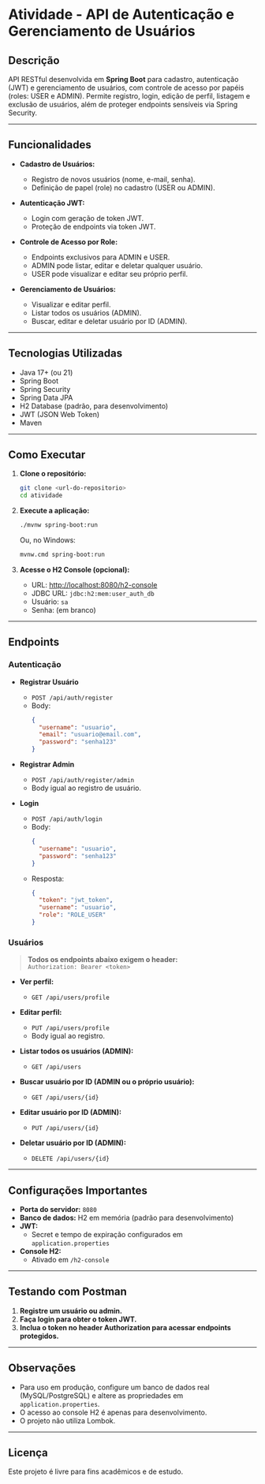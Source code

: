 # Atividade - API de Autenticação e Gerenciamento de Usuários

## Descrição

API RESTful desenvolvida em **Spring Boot** para cadastro, autenticação (JWT) e gerenciamento de usuários, com controle de acesso por papéis (roles: USER e ADMIN).
Permite registro, login, edição de perfil, listagem e exclusão de usuários, além de proteger endpoints sensíveis via Spring Security.

---

## Funcionalidades

- **Cadastro de Usuários:**
  - Registro de novos usuários (nome, e-mail, senha).
  - Definição de papel (role) no cadastro (USER ou ADMIN).

- **Autenticação JWT:**
  - Login com geração de token JWT.
  - Proteção de endpoints via token JWT.

- **Controle de Acesso por Role:**
  - Endpoints exclusivos para ADMIN e USER.
  - ADMIN pode listar, editar e deletar qualquer usuário.
  - USER pode visualizar e editar seu próprio perfil.

- **Gerenciamento de Usuários:**
  - Visualizar e editar perfil.
  - Listar todos os usuários (ADMIN).
  - Buscar, editar e deletar usuário por ID (ADMIN).

---

## Tecnologias Utilizadas

- Java 17+ (ou 21)
- Spring Boot
- Spring Security
- Spring Data JPA
- H2 Database (padrão, para desenvolvimento)
- JWT (JSON Web Token)
- Maven

---

## Como Executar

1. **Clone o repositório:**
   ```sh
   git clone <url-do-repositorio>
   cd atividade
   ```

2. **Execute a aplicação:**
   ```sh
   ./mvnw spring-boot:run
   ```
   Ou, no Windows:
   ```sh
   mvnw.cmd spring-boot:run
   ```

3. **Acesse o H2 Console (opcional):**
   - URL: [http://localhost:8080/h2-console](http://localhost:8080/h2-console)
   - JDBC URL: `jdbc:h2:mem:user_auth_db`
   - Usuário: `sa`
   - Senha: (em branco)

---

## Endpoints

### Autenticação

- **Registrar Usuário**
  - `POST /api/auth/register`
  - Body:
    ```json
    {
      "username": "usuario",
      "email": "usuario@email.com",
      "password": "senha123"
    }
    ```

- **Registrar Admin**
  - `POST /api/auth/register/admin`
  - Body igual ao registro de usuário.

- **Login**
  - `POST /api/auth/login`
  - Body:
    ```json
    {
      "username": "usuario",
      "password": "senha123"
    }
    ```
  - Resposta:
    ```json
    {
      "token": "jwt_token",
      "username": "usuario",
      "role": "ROLE_USER"
    }
    ```

### Usuários

> **Todos os endpoints abaixo exigem o header:**  
> `Authorization: Bearer <token>`

- **Ver perfil:**  
  - `GET /api/users/profile`

- **Editar perfil:**  
  - `PUT /api/users/profile`
  - Body igual ao registro.

- **Listar todos os usuários (ADMIN):**  
  - `GET /api/users`

- **Buscar usuário por ID (ADMIN ou o próprio usuário):**  
  - `GET /api/users/{id}`

- **Editar usuário por ID (ADMIN):**  
  - `PUT /api/users/{id}`

- **Deletar usuário por ID (ADMIN):**  
  - `DELETE /api/users/{id}`

---

## Configurações Importantes

- **Porta do servidor:** `8080`
- **Banco de dados:** H2 em memória (padrão para desenvolvimento)
- **JWT:**
  - Secret e tempo de expiração configurados em `application.properties`
- **Console H2:**
  - Ativado em `/h2-console`

---

## Testando com Postman

1. **Registre um usuário ou admin.**
2. **Faça login para obter o token JWT.**
3. **Inclua o token no header Authorization para acessar endpoints protegidos.**

---

## Observações

- Para uso em produção, configure um banco de dados real (MySQL/PostgreSQL) e altere as propriedades em `application.properties`.
- O acesso ao console H2 é apenas para desenvolvimento.
- O projeto não utiliza Lombok.

---

## Licença

Este projeto é livre para fins acadêmicos e de estudo. 